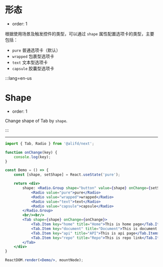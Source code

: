 # 形态

- order: 1

根据使用场景及触发控件的类型，可以通过 `shape` 属性配置选项卡的类型，主要包括：

- `pure` 普通选项卡（默认）
- `wrapped`  包裹型选项卡
- `text` 文本型选项卡
- `capsule` 胶囊型选项卡

:::lang=en-us
# Shape

- order: 1

Change shape of Tab by `shape`.

:::

---

````jsx
import { Tab, Radio } from '@alifd/next';

function onChange(key) {
    console.log(key);
}

const Demo = () => {
    const [shape, setShape] = React.useState('pure');

    return <div>
        shape: <Radio.Group shape="button" value={shape} onChange={setShape}>
            <Radio value="pure">pure</Radio>
            <Radio value="wrapped">wrapped</Radio>
            <Radio value="text">text</Radio>
            <Radio value="capsule">capsule</Radio>
        </Radio.Group>
        <br/><br/>
        <Tab shape={shape} onChange={onChange}>
            <Tab.Item key="home" title="Home">This is home page</Tab.Item>
            <Tab.Item key="document" title="Document">This is document page</Tab.Item>
            <Tab.Item key="api" title="API">This is api page</Tab.Item>
            <Tab.Item key="repo" title="Repo">This is repo link</Tab.Item>
        </Tab>
    </div>
}

ReactDOM.render(<Demo/>, mountNode);
````
